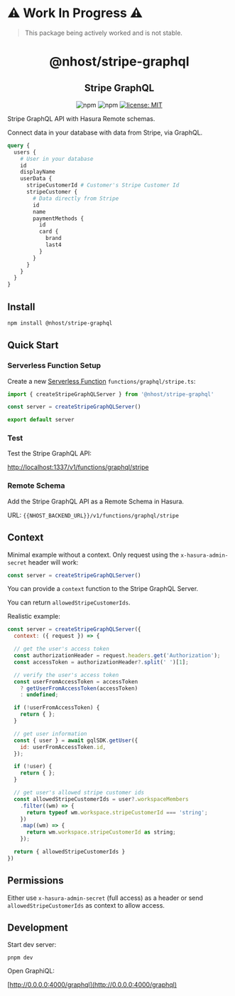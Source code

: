 <h1>⚠️ Work In Progress ⚠️</h1>

> This package being actively worked and is not stable.

<h1 align="center">@nhost/stripe-graphql</h1>
<h2 align="center">Stripe GraphQL</h2>

<p align="center">
  <img alt="npm" src="https://img.shields.io/npm/v/@nhost/stripe-graphql">
  <img alt="npm" src="https://img.shields.io/npm/dm/@nhost/stripe-graphql">
  <a href="LICENSE">
    <img src="https://img.shields.io/badge/license-MIT-yellow.svg" alt="license: MIT" />
  </a>
</p>

Stripe GraphQL API with Hasura Remote schemas.

Connect data in your database with data from Stripe, via GraphQL.

```graphql
query {
  users {
    # User in your database
    id
    displayName
    userData {
      stripeCustomerId # Customer's Stripe Customer Id
      stripeCustomer {
        # Data directly from Stripe
        id
        name
        paymentMethods {
          id
          card {
            brand
            last4
          }
        }
      }
    }
  }
}
```

## Install

```bash
npm install @nhost/stripe-graphql
```

## Quick Start

### Serverless Function Setup

Create a new [Serverless Function](https://docs.nhost.io/platform/serverless-functions) `functions/graphql/stripe.ts`:

```js
import { createStripeGraphQLServer } from '@nhost/stripe-graphql'

const server = createStripeGraphQLServer()

export default server
```

### Test

Test the Stripe GraphQL API:

[http://localhost:1337/v1/functions/graphql/stripe](http://localhost:1337/v1/functions/graphql/stripe)

### Remote Schema

Add the Stripe GraphQL API as a Remote Schema in Hasura.

URL: `{{NHOST_BACKEND_URL}}/v1/functions/graphql/stripe`

## Context

Minimal example without a context. Only request using the `x-hasura-admin-secret` header will work:

```js
const server = createStripeGraphQLServer()
```

You can provide a `context` function to the Stripe GraphQL Server.

You can return `allowedStripeCustomerIds`.

Realistic example:

```js
const server = createStripeGraphQLServer({
  context: ({ request }) => {

  // get the user's access token
  const authorizationHeader = request.headers.get('Authorization');
  const accessToken = authorizationHeader?.split(' ')[1];

  // verify the user's access token
  const userFromAccessToken = accessToken
    ? getUserFromAccessToken(accessToken)
    : undefined;

  if (!userFromAccessToken) {
    return { };
  }

  // get user information
  const { user } = await gqlSDK.getUser({
    id: userFromAccessToken.id,
  });

  if (!user) {
    return { };
  }

  // get user's allowed stripe customer ids
  const allowedStripeCustomerIds = user?.workspaceMembers
    .filter((wm) => {
      return typeof wm.workspace.stripeCustomerId === 'string';
    })
    .map((wm) => {
      return wm.workspace.stripeCustomerId as string;
    });

  return { allowedStripeCustomerIds }
})
```

## Permissions

Either use `x-hasura-admin-secret` (full access) as a header or send `allowedStripeCustomerIds` as context to allow access.

## Development

Start dev server:

```
pnpm dev
```

Open GraphiQL:

[http://0.0.0.0:4000/graphql](http://0.0.0.0:4000/graphql)
